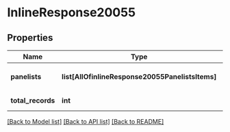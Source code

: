 # InlineResponse20055

## Properties
Name | Type | Description | Notes
------------ | ------------- | ------------- | -------------
**panelists** | **list[AllOfinlineResponse20055PanelistsItems]** | List of panelist objects. | [optional] 
**total_records** | **int** | Total records. | [optional] 

[[Back to Model list]](../README.md#documentation-for-models) [[Back to API list]](../README.md#documentation-for-api-endpoints) [[Back to README]](../README.md)

